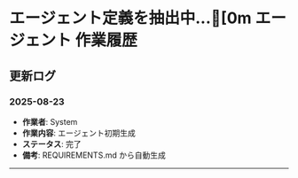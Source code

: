 # エージェント定義を抽出中...[0m エージェント 作業履歴

## 更新ログ

### 2025-08-23
- **作業者**: System
- **作業内容**: エージェント初期生成
- **ステータス**: 完了
- **備考**: REQUIREMENTS.md から自動生成

---
